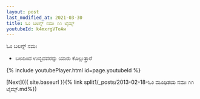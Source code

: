 ```yaml
---
layout: post
last_modified_at: 2021-03-30
title: ಓಂ ಬಲಗ್ನ್ ನಮಃ ೧೧ ಟೈಮ್ಸ್
youtubeId: k4mxrgVToAw
---
```

 
 
 ಓಂ ಬಲಗ್ನ್ ನಮಃ  
 
 -  ಬಲದಿಂದ ಉಬ್ಬಿದವರನ್ನು ಯಾರು ಕೊಲ್ಲುತ್ತಾರೆ 
 
  
 
  
 
 
 
 
 
 


{% include youtubePlayer.html id=page.youtubeId %}
 
[Next]({{ site.baseurl }}{% link  split1/_posts/2013-02-18-ಓಂ ಮೂಢಿತಯ ನಮಃ ೧೧ ಟೈಮ್ಸ್.md%})
 
